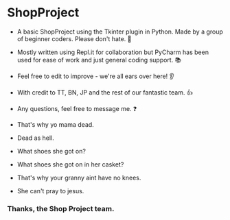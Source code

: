# ShopProject

* A basic ShopProject using the Tkinter plugin in Python. Made by a group of beginner coders. Please don't hate. 🙏
* Mostly written using Repl.it for collaboration but PyCharm has been used for ease of work and just general coding support. 📚
* Feel free to edit to improve - we're all ears over here! 👂
* With credit to TT, BN, JP and the rest of our fantastic team. 👍
* Any questions, feel free to message me. ❓


* That's why yo mama dead.
* Dead as hell.
* What shoes she got on?
* What shoes she got on in her casket?
* That's why your granny aint have no knees.
* She can't pray to jesus.

### Thanks, the Shop Project team.